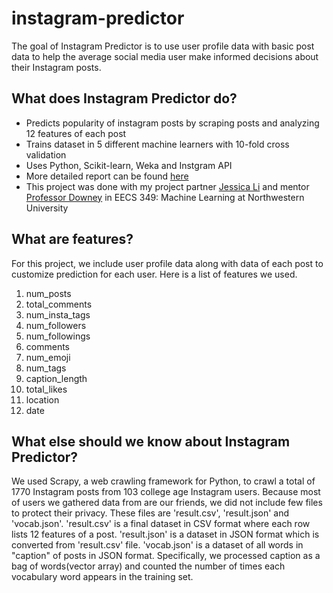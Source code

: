 # instagram-predictor
The goal of Instagram Predictor is to use user profile data with basic post data to help the average social media user make informed decisions about their Instagram posts.

## What does Instagram Predictor do?
* Predicts popularity of instagram posts by scraping posts and analyzing 12 features of each post
* Trains dataset in 5 different machine learners with 10-fold cross validation 
* Uses Python, Scikit-learn, Weka and Instgram API
* More detailed report can be found [here](https://spark.adobe.com/page/eDAdXRsCYlteX/)
* This project was done with my project partner [Jessica Li](https://github.com/jurassicali) and mentor [Professor Downey](https://www.cs.northwestern.edu/~ddowney/) in EECS 349: Machine Learning at Northwestern University

## What are features? 
For this project, we include user profile data along with data of each post to customize prediction for each user. Here is a list of features we used.

1. num_posts
2. total_comments
3. num_insta_tags
4. num_followers
5. num_followings
6. comments
7. num_emoji
8. num_tags
9. caption_length
10. total_likes
11. location
12. date

## What else should we know about Instagram Predictor?
We used Scrapy, a web crawling framework for Python, to crawl a total of 1770 Instagram posts from 103 college age Instagram users. Because most of users we gathered data from are our friends, we did not include few files to protect their privacy. These files are 'result.csv', 'result.json' and 'vocab.json'. 'result.csv' is a final dataset in CSV format where each row lists 12 features of a post. 'result.json' is a dataset in JSON format which is converted from 'result.csv' file. 'vocab.json' is a dataset of all words in "caption" of posts in JSON format. Specifically, we processed caption as a bag of words(vector array) and counted the number of times each vocabulary word appears in the training set. 
